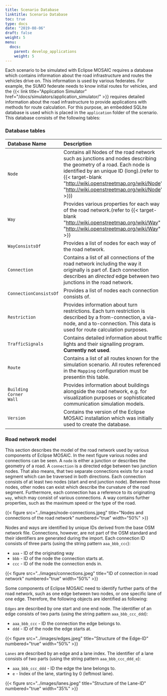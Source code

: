 ```yaml
---
title: Scenario Database
linktitle: Scenario Database
toc: true
type: docs
date: "2019-08-06"
draft: false
weight: 5
menu:
  docs:
    parent: develop_applications
    weight: 5
---
```


Each scenario to be simulated with Eclipse MOSAIC requires a database which contains information about the road infrastructure and routes the 
vehicles drive on. This information is used by various federates. For example, the SUMO federate needs to know initial routes for vehicles, 
and the {{< link title="Application Simulator" href="/docs/simulators/application_simulator/" >}} requires detailed information about the road 
infrastructure to provide applications with methods for route calculation. For this purpose, an embedded SQLite database is 
used which is placed in the `application` folder of the scenario. This database consists of the following tables:

### Database tables

| Database Name | Description |
|:------ |:--------------------------------------------- |
| `Node` | Contains all Nodes of the road network such as junctions and nodes describing the geometry of a road. Each node is identified by an unique ID (long).(refer to {{< target-blank "http://wiki.openstreetmap.org/wiki/Node" "http://wiki.openstreetmap.org/wiki/Node" >}}) |
| `Way` | Provides various properties for each way of the road network.(refer to {{< target-blank "http://wiki.openstreetmap.org/wiki/Way" "http://wiki.openstreetmap.org/wiki/Way" >}} |
| `WayConsistsOf` | Provides a list of nodes for each way of the road network. |
| `Connection` | Contains a list of all connections of the road network including the way it originally is part of. Each connection describes an *directed* edge between two junctions in the road network. |
| `ConnectionConsistsOf` | Provides a list of nodes each connection consists of. |
| `Restriction` | Provides information about turn restrictions. Each turn restriction is described by a from-connection, a via-node, and a to-connection. This data is used for route calculation purposes. |
| `TrafficSignals` | Contains  detailed  information  about  traffic  lights and their signalling program. <b>Currently not used</b>. |
| `Route` | Contains a list of all routes known for the simulation scenario. All routes referenced in the `Mapping` configuration must be presentin this table. |
| `Building` <br>`Corner` <br>`Wall` | Provides information about buildings alongside the road network, e.g. for visualization purposes or sophisticated communication simulation models. |
| `Version` | Contains the version of the Eclipse MOSAIC installation which was initially used to create the database. |

### Road network model

This section describes the model of the road network used by various components of Eclipse MOSAIC. In the next figure various nodes 
and connections can be seen. A `node` is either a junction or describes the geometry of a road. A `connection` is a directed edge 
between two junction nodes. That also means, that two separate connections exists for a road segment which can be traversed in both 
directions. Each connection consists of at least two nodes (start and end junction node). Between those nodes, other nodes can exist 
which describe the curvature of the road segment. Furthermore, each connection has a reference to its originating `way`, which may 
consist of various connections. A way contains further properties, such as the maximum speed or the type of the road.

{{< figure src="../images/node-connections.jpeg" title="Nodes and connections of the road network" numbered="true" width="50%" >}}

Nodes and ways are identified by unique IDs derived from the base OSM network file. Connections, however, are not part of the OSM standard 
and their identifiers are generated during the import. Each connection ID consists of three parts (using the string pattern `aaa_bbb_ccc`):

* `aaa` - ID of the originating way
* `bbb` - ID of the node the connection starts at.
* `ccc` - ID of the node the connection ends in.

{{< figure src="../images/connections.jpeg" title="ID of connection in road network" numbered="true" width="50%" >}} 

Some components of Eclipse MOSAIC need to identify further parts of the road network, such as one edge between two nodes, or one specific lane of one edge. 
Therefore, the following objects are identified as following:

`Edges` are described by one start and one end node. The identifier of an edge consists of two parts (using the string pattern `aaa_bbb_ccc_ddd`):

* `aaa_bbb_ccc` - ID the connection the edge belongs to.
* `ddd` - ID of the node the edge starts at.

{{< figure src="../images/edges.jpeg" title="Structure of the Edge-ID" numbered="true" width="50%" >}}

`Lanes` are described by an edge and a lane index. The identifier of a lane consists of two parts (using the string pattern `aaa_bbb_ccc_ddd_e`):

* `aaa_bbb_ccc_ddd` - ID the edge the lane belongs to.
* `e` - Index of the lane, starting by 0 (leftmost lane).

{{< figure src="../images/lanes.jpeg" title="Structure of the Lane-ID" numbered="true" width="35%" >}}